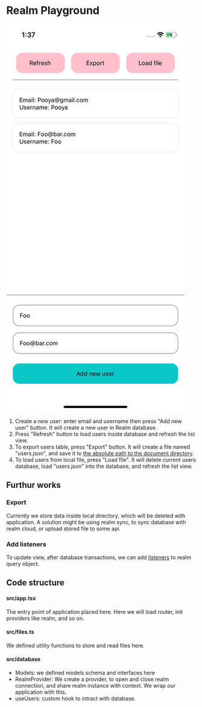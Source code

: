 # Realm Playground

![Screenshot](https://github.com/pooyahrtn/Realm-Playground/blob/master/screenshot.png)
1. Create a new user: enter email and username then press "Add new user" button. It will create a new user in Realm database.
2. Press "Refresh" button to load users inside database and refresh the list view. 
3. To export users table, press "Export" button. It will create a file named "users.json", and save it to [the absolute path to the document directory](https://github.com/itinance/react-native-fs#api).
4. To load users from local file, press "Load file". It will delete current users database, load "users.json" into the database, and refresh the list view.

## Furthur works
### Export
Currently we store data inside local directory, which will be deleted with application. A solution might be using realm sync, to sync database with realm cloud, or upload stored file to some api.

### Add listeners
To update view, after database transactions, we can add [listeners](https://realm.io/docs/javascript/latest/#notifications) to realm query object.


## Code structure

#### src/app.tsx
The entry point of application placed here. Here we will load router, init providers like realm, and so on.

#### src/files.ts
We defined utility functions to store and read files here.

#### src/database
  * Models: we defined models schema and interfaces here
  * RealmProvider: We create a provider, to open and close realm connection, and share realm instance with context. We wrap our application with this.
  * useUsers: custom hook to intract with database.